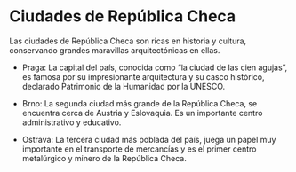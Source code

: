 # Ciudades de República Checa

Las ciudades de República Checa son ricas en historia y cultura, conservando grandes maravillas arquitectónicas en ellas.


- Praga: La capital del país, conocida como “la ciudad de las cien agujas”, es famosa por su impresionante arquitectura y su casco histórico, declarado Patrimonio de la Humanidad por la UNESCO.

- Brno: La segunda ciudad más grande de la República Checa, se encuentra cerca de Austria y Eslovaquia. Es un importante centro administrativo y educativo.

- Ostrava: La tercera ciudad más poblada del país, juega un papel muy importante en el transporte de mercancías y es el primer centro metalúrgico y minero de la República Checa. 